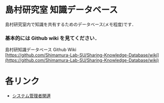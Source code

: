 # 島村研究室 知識データベース

島村研究室内で知識を共有するためのデータベース(メモ程度)です．

### 基本的には Github wiki を見てください．

島村研知識データベース Github Wiki  
[https://github.com/Shimamura-Lab-SU/Sharing-Knowledge-Database/wiki](https://github.com/Shimamura-Lab-SU/Sharing-Knowledge-Database/wiki)

# 各リンク

- [システム管理者関連](https://github.com/Shimamura-Lab-SU/Sharing-Knowledge-Database/tree/master/sys_ad)
